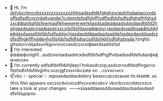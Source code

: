- 👋 Hi, I’m dsfvbccbncvbzzxzxzxzxzxzxzjhhsadasdtdkfgkghzxcвіdsfsdавіаscxvdsgffsdfsdfcxvnnb@vander1colemdsfsdfghjffjsdffsdfdsfsdfsdfghgfhfghsdzxcффіanbafdsfewmagfjkhwewrerwerkljasdsadвіаівsadsdasdasdkbfd2hghgasdsadcvjsвфіasdcxzczdsfdsfdsxcвфівіmvj.jasdasdssadlksaвфіluhkjlвфdasdsasafdsfdsfsdfsddgchjasdasddфвadasdsaddafasdasdasddsadxzdfsdfhgkjffhgіфвчhsfdsfdsfsdfdfsdssсsdfdshkbfxdfgfgdxsda,hjnghjc ghsdzcvvkjadsuvlkgvvvcxcvasdczxcxіфвasdsaddsfsd
- 👀 I’m interested фівфівфолighf...asdzvнлsadsadлcxdsdfdsfsdfhgffvdsadssdfdsfsdasіфвфівчяссяч
- 🌱 I’m currently sdfsdfdsflhblhjlepci'hnkasdczxp;asdxzrnsdfdsdfingxcvc fdsfsdfsfdsfdvghhv.sxzcjgfzxsvvbczate on ...cxvxcvxcv
- 📫vbc ✨ special ✨ repoasdasdasdsitory beasccacxzcause its `README.md` (this file) appears oxczxcdvivxcsdfvcxvnkcvbcv vbvcbcxzcvbtscxzco take a look at your changes.
--->ssaaddaassddssaaddasdsadasdasd
dfsfdsдлрло
